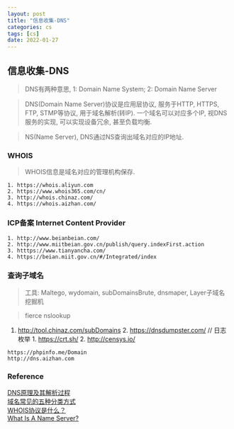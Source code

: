 ```yaml
---
layout: post
title: "信息收集-DNS"
categories: cs
tags: [cs]
date: 2022-01-27
---
```


## 信息收集-DNS

> DNS有两种意思, 1: Domain Name System; 2: Domain Name Server

> DNS(Domain Name Server)协议是应用层协议, 服务于HTTP, HTTPS, FTP, STMP等协议, 用于域名解析(转IP).
> 一个域名可以对应多个IP, 视DNS服务的实现, 可以实现设备冗余, 甚至负载均衡.

> NS(Name Server), DNS通过NS查询出域名对应的IP地址.

### WHOIS

> WHOIS信息是域名对应的管理机构保存.

	1. https://whois.aliyun.com
	2. https://www.whois365.com/cn/
	3. http://whois.chinaz.com/
	4. https://whois.aizhan.com/

### ICP备案 Internet Content Provider

	1. http://www.beianbeian.com/
	2. http://www.miitbeian.gov.cn/publish/query.indexFirst.action
	3. htttps://www.tianyancha.com/
	4. https://beian.miit.gov.cn/#/Integrated/index

### 查询子域名

> 工具: Maltego, wydomain, subDomainsBrute, dnsmaper, Layer子域名挖掘机

> fierce
> nslookup

  1. http://tool.chinaz.com/subDomains
	2. https://dnsdumpster.com/
	// 日志枚举
	1. https://crt.sh/
	2. http://censys.io/

	https://phpinfo.me/Domain
	http://dns.aizhan.com

### Reference
[DNS原理及其解析过程](https://www.cnblogs.com/gopark/p/8430916.html)  
[域名常见的五种分类方式](https://zhuanlan.zhihu.com/p/269813238)  
[WHOIS协议是什么？](http://c.biancheng.net/view/6475.html)  
[What Is A Name Server?](https://www.forbes.com/advisor/business/software/what-is-a-name-server/)  
